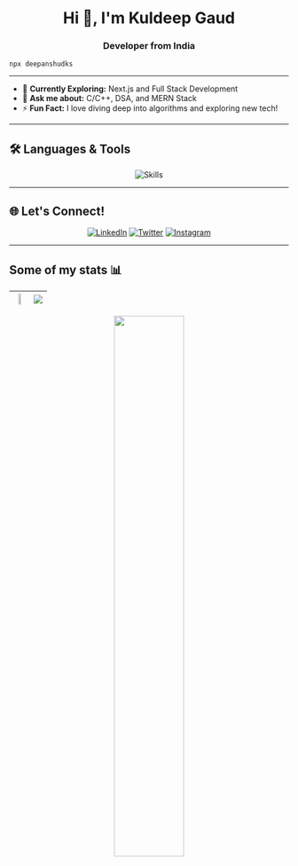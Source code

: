 <h1 align="center">Hi 👋, I'm Kuldeep Gaud</h1>

<h3 align="center">Developer from India</h3>

```
npx deepanshudks
```
---

- 🌱 **Currently Exploring:** Next.js and Full Stack Development
- 💬 **Ask me about:** C/C++, DSA, and MERN Stack
- ⚡ **Fun Fact:** I love diving deep into algorithms and exploring new tech!

---

## 🛠 Languages & Tools
<p align="center">
  <img src="https://skillicons.dev/icons?i=c,cpp,js,html,css,mongodb,express,react,nodejs,nextjs,ts,postgres,bootstrap,tailwind,git,github,docker,linux,postman,vscode,prisma,docker&theme=dark" alt="Skills" />
</p>

---

## 🌐 Let's Connect! 
<p align="center">
  <a href="https://www.linkedin.com/in/kuldeep-gaud/"><img src="https://img.shields.io/badge/LinkedIn-blue?style=for-the-badge&logo=linkedin&logoColor=white" alt="LinkedIn"></a>
  <a href="https://twitter.com/deepanshudk08"><img src="https://img.shields.io/badge/Twitter-blue?style=for-the-badge&logo=twitter&logoColor=white" alt="Twitter"></a>
  <a href="https://www.instagram.com/deepanshudks/"><img src="https://img.shields.io/badge/Instagram-purple?style=for-the-badge&logo=instagram&logoColor=white" alt="Instagram"></a>
</p>

---

## Some of my stats :bar_chart:

<img height="50%" width="auto" src ="https://github-readme-stats.vercel.app/api?username=deepanshudks&show_icons=true&count_private=true&theme=darcula&hide_border=true&hide=issues,contribs&bg_color=00000000">|<img src ="https://github-readme-streak-stats.herokuapp.com?user=deepanshudks&theme=darcula&hide_border=true&background=FFFFFF00">
|--|--|

<p align="center">  
  <img height="50%" width="auto" src ="https://github-readme-stats.vercel.app/api/top-langs/?username=deepanshudks&layout=compact&hide_border=true&theme=darcula&bg_color=00000000&langs_count=6&hide=jupyter%20notebook,tex,css,php">  
  <br>
  <br>
  </p>
